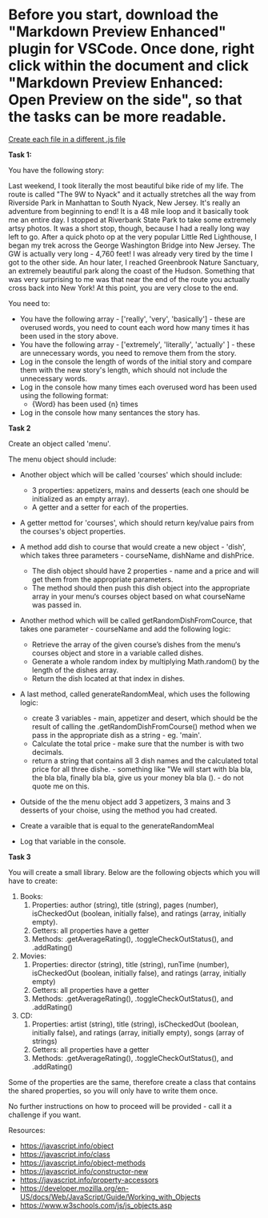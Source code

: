 <h1>Before you start, download the "Markdown Preview Enhanced" plugin for VSCode. Once done, right click within the document and click "Markdown Preview Enhanced: Open Preview on the side", so that the tasks can be more readable.</h1>

<u>Create each file in a different .js file</u>

**Task 1:**

You have the following story:

Last weekend, I took literally the most beautiful bike ride of my life. The route is called "The 9W to Nyack" and it actually stretches all the way from Riverside Park in Manhattan to South Nyack, New Jersey. It\'s really an adventure from beginning to end! It is a 48 mile loop and it basically took me an entire day. I stopped at Riverbank State Park to take some extremely artsy photos. It was a short stop, though, because I had a really long way left to go. After a quick photo op at the very popular Little Red Lighthouse, I began my trek across the George Washington Bridge into New Jersey.  The GW is actually very long - 4,760 feet! I was already very tired by the time I got to the other side.  An hour later, I reached Greenbrook Nature Sanctuary, an extremely beautiful park along the coast of the Hudson.  Something that was very surprising to me was that near the end of the route you actually cross back into New York! At this point, you are very close to the end.

You need to:

- You have the following array - ['really', 'very', 'basically'] - these are overused words, you need to count each word how many times it has been used in the story above.
- You have the following array - ['extremely', 'literally', 'actually' ] - these are unnecessary words, you need to remove them from the story.
- Log in the console the length of words of the initial story and compare them with the new story's length, which should not include the unnecessary words.
- Log in the console how many times each overused word has been used using the following format:
  - {Word} has been used {n} times
- Log in the console how many sentances the story has.

**Task 2**

Create an object called 'menu'.

The menu object should include:
- Another object which will be called 'courses' which should include:
  - 3 properties:  appetizers, mains and desserts (each one should be initialized as an empty array).
  - A getter and a setter for each of the properties.
- A getter mettod for 'courses', which should return key/value pairs from the courses's object properties.
- A method add dish to course that would create a new object - 'dish', which takes three parameters - courseName, dishName and dishPrice.
  - The dish object should have 2 properties - name and a price and will get them from the appropriate parameters.
  - The method should then push this dish object into the appropriate array in your menu‘s courses object based on what courseName was passed in.
- Another method which will be called getRandomDishFromCource, that takes one parameter - courseName and add the following logic:
  - Retrieve the array of the given course’s dishes from the menu‘s courses object and store in a variable called dishes.
  - Generate a whole random index by multiplying Math.random() by the length of the dishes array.
  - Return the dish located at that index in dishes.
- A last method, called generateRandomMeal, which uses the following logic:
  - create 3 variables - main, appetizer and desert, which should be the result of calling the .getRandomDishFromCourse() method when we pass in the appropriate dish as a string - eg. 'main'.
  - Calculate the total price - make sure that the number is with two decimals.
  - return a string that contains all 3 dish names and the calculated total price for all three dishe. - something like "We will start with bla bla, the bla bla, finally bla bla, give us your money bla bla (). - do not quote me on this.

- Outside of the the menu object add 3 appetizers, 3 mains and 3 desserts of your choise, using the method you had created.
- Create a varaible that is equal to the generateRandomMeal
- Log that variable in the console.

**Task 3**

You will create a small library. Below are the following objects which you will have to create:

1. Books:
   1. Properties: author (string), title (string), pages (number), isCheckedOut (boolean, initially false), and ratings (array, initially empty).
   2. Getters: all properties have a getter
   3. Methods: .getAverageRating(), .toggleCheckOutStatus(), and .addRating()
2. Movies: 
   1. Properties: director (string), title (string), runTime (number), isCheckedOut (boolean, initially false), and ratings (array, initially empty)
   2. Getters: all properties have a getter
   3. Methods: .getAverageRating(), .toggleCheckOutStatus(), and .addRating()
3. CD: 
   1. Properties: artist (string), title (string), isCheckedOut (boolean, initially false), and ratings (array, initially empty), songs (array of strings)
   2. Getters: all properties have a getter
   3. Methods: .getAverageRating(), .toggleCheckOutStatus(), and .addRating()

Some of the properties are the same, therefore create a class that contains the shared properties, so you will only have to write them once.

No further instructions on how to proceed will be provided - call it a challenge if you want.

Resources:
- https://javascript.info/object
- https://javascript.info/class
- https://javascript.info/object-methods
- https://javascript.info/constructor-new
- https://javascript.info/property-accessors
- https://developer.mozilla.org/en-US/docs/Web/JavaScript/Guide/Working_with_Objects
- https://www.w3schools.com/js/js_objects.asp